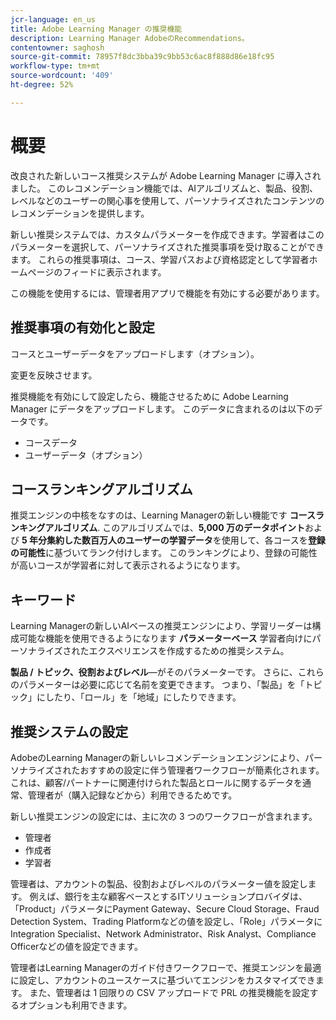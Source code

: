 ```yaml
---
jcr-language: en_us
title: Adobe Learning Manager の推奨機能
description: Learning Manager AdobeのRecommendations。
contentowner: saghosh
source-git-commit: 78957f8dc3bba39c9bb53c6ac8f888d86e18fc95
workflow-type: tm+mt
source-wordcount: '409'
ht-degree: 52%

---
```



# 概要

改良された新しいコース推奨システムが Adobe Learning Manager に導入されました。 このレコメンデーション機能では、AIアルゴリズムと、製品、役割、レベルなどのユーザーの関心事を使用して、パーソナライズされたコンテンツのレコメンデーションを提供します。

新しい推奨システムでは、カスタムパラメーターを作成できます。学習者はこのパラメーターを選択して、パーソナライズされた推奨事項を受け取ることができます。 これらの推奨事項は、コース、学習パスおよび資格認定として学習者ホームページのフィードに表示されます。

この機能を使用するには、管理者用アプリで機能を有効にする必要があります。

## 推奨事項の有効化と設定

コースとユーザーデータをアップロードします（オプション）。

変更を反映させます。

推奨機能を有効にして設定したら、機能させるために Adobe Learning Manager にデータをアップロードします。 このデータに含まれるのは以下のデータです。

* コースデータ
* ユーザーデータ（オプション）

## コースランキングアルゴリズム

推奨エンジンの中核をなすのは、Learning Managerの新しい機能です **コースランキングアルゴリズム**. このアルゴリズムでは、**5,000 万のデータポイント**&#x200B;および **5 年分集約した数百万人のユーザーの学習データ**&#x200B;を使用して、各コースを&#x200B;**登録の可能性**&#x200B;に基づいてランク付けします。 このランキングにより、登録の可能性が高いコースが学習者に対して表示されるようになります。

## キーワード

Learning Managerの新しいAIベースの推奨エンジンにより、学習リーダーは構成可能な機能を使用できるようになります **パラメーターベース** 学習者向けにパーソナライズされたエクスペリエンスを作成するための推奨システム。

**製品 / トピック、役割およびレベル**—がそのパラメーターです。 さらに、これらのパラメーターは必要に応じて名前を変更できます。 つまり、「製品」を「トピック」にしたり、「ロール」を「地域」にしたりできます。

## 推奨システムの設定

AdobeのLearning Managerの新しいレコメンデーションエンジンにより、パーソナライズされたおすすめの設定に伴う管理者ワークフローが簡素化されます。これは、顧客/パートナーに関連付けられた製品とロールに関するデータを通常、管理者が（購入記録などから）利用できるためです。

新しい推奨エンジンの設定には、主に次の 3 つのワークフローが含まれます。

* 管理者
* 作成者
* 学習者

管理者は、アカウントの製品、役割およびレベルのパラメーター値を設定します。 例えば、銀行を主な顧客ベースとするITソリューションプロバイダは、「Product」パラメータにPayment Gateway、Secure Cloud Storage、Fraud Detection System、Trading Platformなどの値を設定し、「Role」パラメータにIntegration Specialist、Network Administrator、Risk Analyst、Compliance Officerなどの値を設定できます。

管理者はLearning Managerのガイド付きワークフローで、推奨エンジンを最適に設定し、アカウントのユースケースに基づいてエンジンをカスタマイズできます。 また、管理者は 1 回限りの CSV アップロードで PRL の推奨機能を設定するオプションも利用できます。

